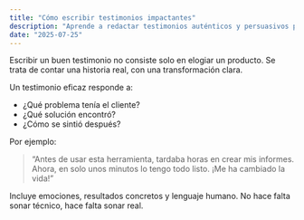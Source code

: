 ```yaml
---
title: "Cómo escribir testimonios impactantes"
description: "Aprende a redactar testimonios auténticos y persuasivos para aumentar la confianza de tus clientes."
date: "2025-07-25"
---
```


Escribir un buen testimonio no consiste solo en elogiar un producto. Se trata de contar una historia real, con una transformación clara.

Un testimonio eficaz responde a:

- ¿Qué problema tenía el cliente?
- ¿Qué solución encontró?
- ¿Cómo se sintió después?

Por ejemplo:

> “Antes de usar esta herramienta, tardaba horas en crear mis informes. Ahora, en solo unos minutos lo tengo todo listo. ¡Me ha cambiado la vida!”

Incluye emociones, resultados concretos y lenguaje humano. No hace falta sonar técnico, hace falta sonar real.
